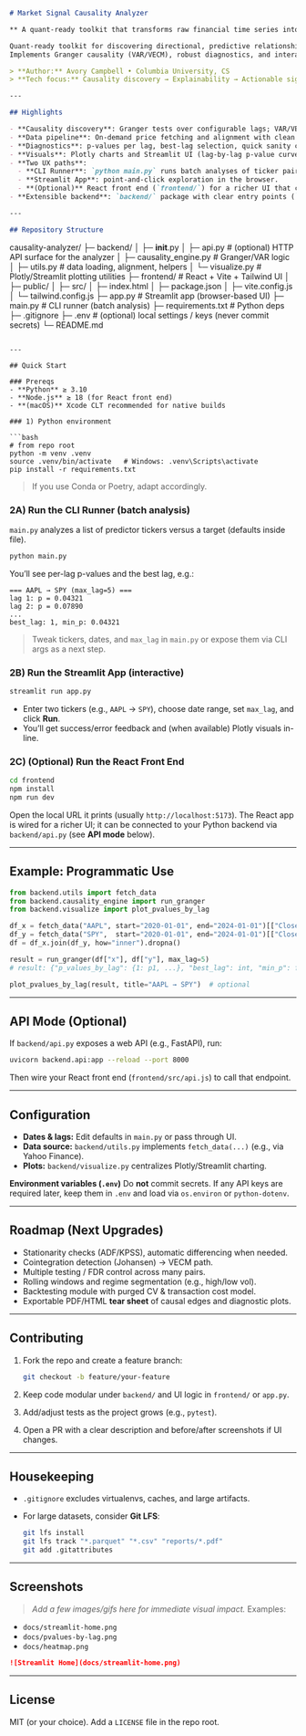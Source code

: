 ```markdown
# Market Signal Causality Analyzer

** A quant-ready toolkit that transforms raw financial time series into causal insights, trading signals, and interactive visualizations. **

Quant-ready toolkit for discovering directional, predictive relationships between financial time series and turning them into actionable insights.  
Implements Granger causality (VAR/VECM), robust diagnostics, and interactive Plotly/Streamlit visualizations—packaged with a modern React front end for a clean UX.

> **Author:** Avory Campbell • Columbia University, CS  
> **Tech focus:** Causality discovery → Explainability → Actionable signals

---

## Highlights

- **Causality discovery**: Granger tests over configurable lags; VAR/VECM-aware workflow.
- **Data pipeline**: On-demand price fetching and alignment with clean failure modes.
- **Diagnostics**: p-values per lag, best-lag selection, quick sanity checks.
- **Visuals**: Plotly charts and Streamlit UI (lag-by-lag p-value curves, heatmaps).
- **Two UX paths**:
  - **CLI Runner**: `python main.py` runs batch analyses of ticker pairs.
  - **Streamlit App**: point-and-click exploration in the browser.
  - **(Optional)** React front end (`frontend/`) for a richer UI that can call the backend API.
- **Extensible backend**: `backend/` package with clear entry points (`utils.py`, `causality_engine.py`, `visualize.py`, `api.py`).

---

## Repository Structure

```
causality-analyzer/
├─ backend/
│  ├─ **init**.py
│  ├─ api.py                # (optional) HTTP API surface for the analyzer
│  ├─ causality_engine.py   # Granger/VAR logic
│  ├─ utils.py              # data loading, alignment, helpers
│  └─ visualize.py          # Plotly/Streamlit plotting utilities
├─ frontend/                # React + Vite + Tailwind UI
│  ├─ public/
│  ├─ src/
│  ├─ index.html
│  ├─ package.json
│  ├─ vite.config.js
│  └─ tailwind.config.js
├─ app.py                   # Streamlit app (browser-based UI)
├─ main.py                  # CLI runner (batch analysis)
├─ requirements.txt         # Python deps
├─ .gitignore
├─ .env                     # (optional) local settings / keys (never commit secrets)
└─ README.md

```

---

## Quick Start

### Prereqs
- **Python** ≥ 3.10  
- **Node.js** ≥ 18 (for React front end)  
- **(macOS)** Xcode CLT recommended for native builds  

### 1) Python environment

```bash
# from repo root
python -m venv .venv
source .venv/bin/activate   # Windows: .venv\Scripts\activate
pip install -r requirements.txt
````

> If you use Conda or Poetry, adapt accordingly.

### 2A) Run the CLI Runner (batch analysis)

`main.py` analyzes a list of predictor tickers versus a target (defaults inside file).

```bash
python main.py
```

You’ll see per-lag p-values and the best lag, e.g.:

```
=== AAPL → SPY (max_lag=5) ===
lag 1: p = 0.04321
lag 2: p = 0.07890
...
best_lag: 1, min_p: 0.04321
```

> Tweak tickers, dates, and `max_lag` in `main.py` or expose them via CLI args as a next step.

### 2B) Run the Streamlit App (interactive)

```bash
streamlit run app.py
```

* Enter two tickers (e.g., `AAPL` → `SPY`), choose date range, set `max_lag`, and click **Run**.
* You’ll get success/error feedback and (when available) Plotly visuals in-line.

### 2C) (Optional) Run the React Front End

```bash
cd frontend
npm install
npm run dev
```

Open the local URL it prints (usually `http://localhost:5173`).
The React app is wired for a richer UI; it can be connected to your Python backend via `backend/api.py` (see **API mode** below).

---

## Example: Programmatic Use

```python
from backend.utils import fetch_data
from backend.causality_engine import run_granger
from backend.visualize import plot_pvalues_by_lag

df_x = fetch_data("AAPL", start="2020-01-01", end="2024-01-01")[["Close"]].rename(columns={"Close": "x"})
df_y = fetch_data("SPY",  start="2020-01-01", end="2024-01-01")[["Close"]].rename(columns={"Close": "y"})
df = df_x.join(df_y, how="inner").dropna()

result = run_granger(df["x"], df["y"], max_lag=5)
# result: {"p_values_by_lag": {1: p1, ...}, "best_lag": int, "min_p": float}

plot_pvalues_by_lag(result, title="AAPL → SPY")  # optional
```

---

## API Mode (Optional)

If `backend/api.py` exposes a web API (e.g., FastAPI), run:

```bash
uvicorn backend.api:app --reload --port 8000
```

Then wire your React front end (`frontend/src/api.js`) to call that endpoint.

---

## Configuration

* **Dates & lags:** Edit defaults in `main.py` or pass through UI.
* **Data source:** `backend/utils.py` implements `fetch_data(...)` (e.g., via Yahoo Finance).
* **Plots:** `backend/visualize.py` centralizes Plotly/Streamlit charting.

**Environment variables (`.env`)**
Do **not** commit secrets. If any API keys are required later, keep them in `.env` and load via `os.environ` or `python-dotenv`.

---

## Roadmap (Next Upgrades)

* Stationarity checks (ADF/KPSS), automatic differencing when needed.
* Cointegration detection (Johansen) → VECM path.
* Multiple testing / FDR control across many pairs.
* Rolling windows and regime segmentation (e.g., high/low vol).
* Backtesting module with purged CV & transaction cost model.
* Exportable PDF/HTML **tear sheet** of causal edges and diagnostic plots.

---

## Contributing

1. Fork the repo and create a feature branch:

   ```bash
   git checkout -b feature/your-feature
   ```
2. Keep code modular under `backend/` and UI logic in `frontend/` or `app.py`.
3. Add/adjust tests as the project grows (e.g., `pytest`).
4. Open a PR with a clear description and before/after screenshots if UI changes.

---

## Housekeeping

* `.gitignore` excludes virtualenvs, caches, and large artifacts.
* For large datasets, consider **Git LFS**:

  ```bash
  git lfs install
  git lfs track "*.parquet" "*.csv" "reports/*.pdf"
  git add .gitattributes
  ```

---

## Screenshots

> *Add a few images/gifs here for immediate visual impact.*
> Examples:

* `docs/streamlit-home.png`
* `docs/pvalues-by-lag.png`
* `docs/heatmap.png`

```markdown
![Streamlit Home](docs/streamlit-home.png)
```

---

## License

MIT (or your choice). Add a `LICENSE` file in the repo root.
